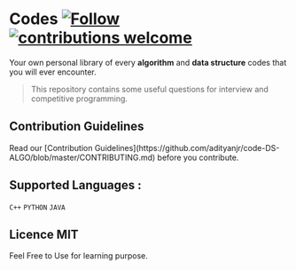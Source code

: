 
# Codes [![Follow](https://img.shields.io/github/followers/adityanjr?label=Follow&style=social)](https://github.com/adityanjr) [![contributions welcome](https://img.shields.io/badge/Contributions-welcome-blue)](https://github.com/adityanjr/code-DS-ALGO/blob/master/CONTRIBUTING.md)&nbsp;
Your own personal library of every **algorithm** and **data structure** codes that you will ever encounter.
> This repository contains some useful questions for interview and competitive programming.

## Contribution Guidelines
<p>Read our [Contribution Guidelines](https://github.com/adityanjr/code-DS-ALGO/blob/master/CONTRIBUTING.md) before you contribute.</p>

## Supported Languages :
`C++` `PYTHON` `JAVA`

## Licence MIT 
Feel Free to Use for learning purpose.
